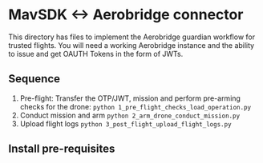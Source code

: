# MavSDK <-> Aerobridge connector

This directory has files to implement the Aerobridge guardian workflow for trusted flights. You will need a working Aerobridge instance and the ability to issue and get OAUTH Tokens in the form of JWTs.

## Sequence

1. Pre-flight: Transfer the OTP/JWT, mission and perform pre-arming checks for the drone: `python 1_pre_flight_checks_load_operation.py`
2. Conduct mission and arm `python 2_arm_drone_conduct_mission.py`
3. Upload flight logs `python 3_post_flight_upload_flight_logs.py`

## Install pre-requisites

